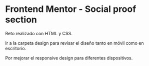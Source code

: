# Frontend Mentor - Social proof section

Reto realizado con HTML y CSS. 

Ir a la carpeta design para revisar el diseño tanto en móvil como en escritorio.

Por mejorar el responsive design para diferentes dispositivos.
